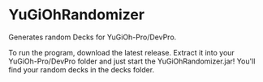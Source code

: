 # YuGiOhRandomizer

Generates random Decks for YuGiOh-Pro/DevPro.


To run the program, download the latest release. Extract it into your YuGiOh-Pro/DevPro folder and just start the YuGiOhRandomizer.jar! You'll find your random decks in the decks folder.
